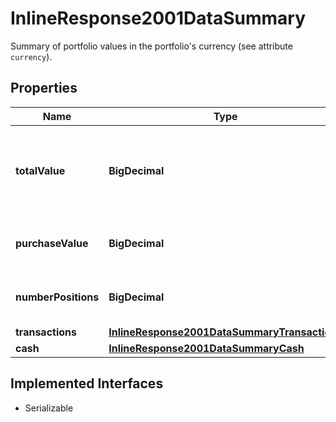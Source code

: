 

# InlineResponse2001DataSummary

Summary of portfolio values in the portfolio's currency (see attribute `currency`).

## Properties

Name | Type | Description | Notes
------------ | ------------- | ------------- | -------------
**totalValue** | **BigDecimal** | The total portfolio value, including the current cash amount. |  [optional]
**purchaseValue** | **BigDecimal** | The total purchase value of all securities. |  [optional]
**numberPositions** | **BigDecimal** | Number of positions in the portfolio. |  [optional]
**transactions** | [**InlineResponse2001DataSummaryTransactions**](InlineResponse2001DataSummaryTransactions.md) |  |  [optional]
**cash** | [**InlineResponse2001DataSummaryCash**](InlineResponse2001DataSummaryCash.md) |  |  [optional]


## Implemented Interfaces

* Serializable


